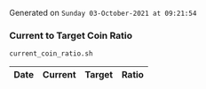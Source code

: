 Generated on `Sunday 03-October-2021 at 09:21:54`

### Current to Target Coin Ratio
`current_coin_ratio.sh`

Date|Current|Target|Ratio
---|---|---|---
